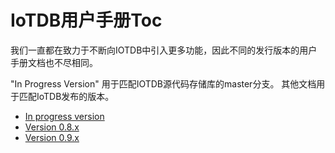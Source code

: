 <!--

    Licensed to the Apache Software Foundation (ASF) under one
    or more contributor license agreements.  See the NOTICE file
    distributed with this work for additional information
    regarding copyright ownership.  The ASF licenses this file
    to you under the Apache License, Version 2.0 (the
    "License"); you may not use this file except in compliance
    with the License.  You may obtain a copy of the License at
    
        http://www.apache.org/licenses/LICENSE-2.0
    
    Unless required by applicable law or agreed to in writing,
    software distributed under the License is distributed on an
    "AS IS" BASIS, WITHOUT WARRANTIES OR CONDITIONS OF ANY
    KIND, either express or implied.  See the License for the
    specific language governing permissions and limitations
    under the License.

-->
# IoTDB用户手册Toc

我们一直都在致力于不断向IOTDB中引入更多功能，因此不同的发行版本的用户手册文档也不尽相同。

"In Progress Version" 用于匹配IOTDB源代码存储库的master分支。
其他文档用于匹配IoTDB发布的版本。

- [In progress version](/zh/UserGuide/master/Get%20Started/QuickStart.html) 
- [Version 0.8.x](/zh/UserGuide/V0.8.x/0-Get%20Started/1-QuickStart.html)
- [Version 0.9.x](/zh/UserGuide/V0.9.x/0-Get%20Started/1-QuickStart.html)


